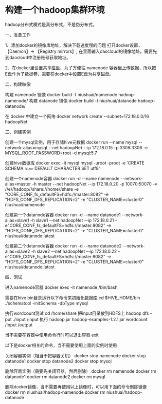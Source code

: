 
# 构建一个hadoop集群环境

hadoop分布式模式是真分布式，不是伪分布式。

一、准备工作

1、添加docker的镜像库地址，解决下载速度慢的问题
打开docker设置，【Daemon】-> 【Registry mirrors】,
在里面输入daocloud的镜像地址。需要先到daocloud中注册账号获取地址。

2、在docker里设置共享磁盘，为了方便往 namenode 容器里上传数据，所以把E盘作为了数据卷，需要在docker中设置E盘为共享磁盘。

二、构建映像

构建 namenode 镜像
docker build -t niushuai/namenode hadoop-namenode/
构建 datanode 镜像
docker build -t niushuai/datanode hadoop-datanode/

在 docker 中建立一个网络
docker network create --subnet=172.18.0.0/16 hadoopNet

三、创建实例

创建一个mysql实例，用于存储hive元数据
docker run --name mysql --network-alias=mysql --net hadoopNet --ip 172.18.0.15  -p 3306:3306 -e MYSQL_ROOT_PASSWORD=root -d mysql:5.7

创建hive数据库
docker exec -it mysql mysql -uroot -proot -e 'CREATE SCHEMA `hive` DEFAULT CHARACTER SET utf8'

创建一个namenode容器
docker run -d --name namenode --network-alias=master -h master --net hadoopNet --ip 172.18.0.20 -p 10070:50070 -v //e//hadoop//share://home//share -e "CORE_CONF_fs_defaultFS=hdfs://master:8082" -e "HDFS_CONF_DFS_REPLICATION=2" -e "CLUSTER_NAME=cluster0" niushuai/namenode

创建第一个datanode容器
docker run -d --name datanode1 --network-alias=slave1 -h slave1 --net hadoopNet --ip 172.18.0.21 -e"CORE_CONF_fs_defaultFS=hdfs://master:8082" -e "HDFS_CONF_DFS_REPLICATION=2" -e "CLUSTER_NAME=cluster0" niushuai/datanode:latest

创建第二个datanode容器
docker run -d --name datanode2 --network-alias=slave2 -h slave2 --net hadoopNet --ip 172.18.0.22 -e"CORE_CONF_fs_defaultFS=hdfs://master:8082" -e "HDFS_CONF_DFS_REPLICATION=2" -e "CLUSTER_NAME=cluster0" niushuai/datanode:latest

四、测试

进入namenode容器
docker exec -it namenode /bin/bash

需要在hive bin目录运行以下命令来初始化数据库
cd $HIVE_HOME/bin
./schematool -initSchema -dbType mysql

执行wordcount测试
cd /home/share
把input目录放到HDFS上
hadoop dfs -put ./input /input
执行
hadoop jar hadoop-examples-1.2.1.jar wordcount /input /output

当不需要在容器中使用命令行时可以退出容器
exit



以下是docker相关的命令，当不需要使用上面的实例时使用


关闭容器实例（相当于把容器关机）
docker stop namenode
docker stop datanode1
docker stop datanode2
docker stop mysql

删除容器实例（需要先关闭容器，然后删除）
docker rm namenode
docker rm datanode1
docker rm datanode2
docker rm mysql

删除docker镜像，当不需要再使用以上镜像时，可以用下面的命令删除镜像
docker rm niushuai/hadoop-namenode
docker rm niushuai/hadoop-datanode
